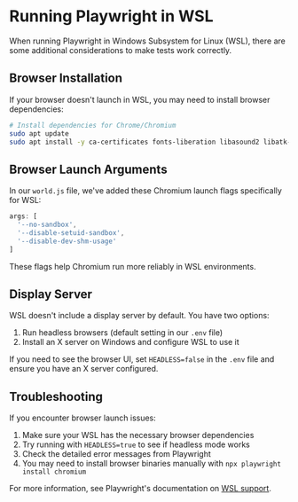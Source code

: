 # Running Playwright in WSL

When running Playwright in Windows Subsystem for Linux (WSL), there are some additional considerations to make tests work correctly.

## Browser Installation

If your browser doesn't launch in WSL, you may need to install browser dependencies:

```bash
# Install dependencies for Chrome/Chromium
sudo apt update
sudo apt install -y ca-certificates fonts-liberation libasound2 libatk-bridge2.0-0 libatk1.0-0 libc6 libcairo2 libcups2 libdbus-1-3 libexpat1 libfontconfig1 libgbm1 libgcc1 libglib2.0-0 libgtk-3-0 libnspr4 libnss3 libpango-1.0-0 libpangocairo-1.0-0 libstdc++6 libx11-6 libx11-xcb1 libxcb1 libxcomposite1 libxcursor1 libxdamage1 libxext6 libxfixes3 libxi6 libxrandr2 libxrender1 libxss1 libxtst6 lsb-release wget xdg-utils libgbm-dev libxshmfence-dev
```

## Browser Launch Arguments

In our `world.js` file, we've added these Chromium launch flags specifically for WSL:

```javascript
args: [
  '--no-sandbox',
  '--disable-setuid-sandbox',
  '--disable-dev-shm-usage'
]
```

These flags help Chromium run more reliably in WSL environments.

## Display Server

WSL doesn't include a display server by default. You have two options:

1. Run headless browsers (default setting in our `.env` file)
2. Install an X server on Windows and configure WSL to use it

If you need to see the browser UI, set `HEADLESS=false` in the `.env` file and ensure you have an X server configured.

## Troubleshooting

If you encounter browser launch issues:

1. Make sure your WSL has the necessary browser dependencies
2. Try running with `HEADLESS=true` to see if headless mode works
3. Check the detailed error messages from Playwright
4. You may need to install browser binaries manually with `npx playwright install chromium`

For more information, see Playwright's documentation on [WSL support](https://playwright.dev/docs/browsers#linux).
